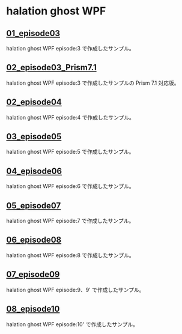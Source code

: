 # halation ghost WPF

## [01_episode03](https://elf-mission.net/programming/wpf/episode03/)

halation ghost WPF episode:3 で作成したサンプル。

## [02_episode03_Prism7.1](https://elf-mission.net/programming/wpf/episode03/)

halation ghost WPF episode:3 で作成したサンプルの Prism 7.1 対応版。

## [02_episode04](https://elf-mission.net/programming/wpf/episode04/)

halation ghost WPF episode:4 で作成したサンプル。

## [03_episode05](https://elf-mission.net/programming/wpf/episode05/)

halation ghost WPF episode:5 で作成したサンプル。

## [04_episode06](https://elf-mission.net/programming/wpf/episode06/)

halation ghost WPF episode:6 で作成したサンプル。

## [05_episode07](https://elf-mission.net/programming/wpf/episode07/)

halation ghost WPF episode:7 で作成したサンプル。

## [06_episode08](https://elf-mission.net/programming/wpf/episode08/)

halation ghost WPF episode:8 で作成したサンプル。

## [07_episode09](https://elf-mission.net/programming/wpf/episode09/)

halation ghost WPF episode:9、9' で作成したサンプル。

## [08_episode10](https://elf-mission.net/programming/wpf/episode10/)

halation ghost WPF episode:10' で作成したサンプル。
